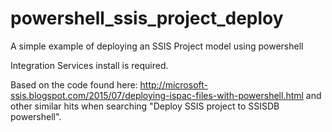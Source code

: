 # powershell_ssis_project_deploy
A simple example of deploying an SSIS Project model using powershell

Integration Services install is required.

Based on the code found here: http://microsoft-ssis.blogspot.com/2015/07/deploying-ispac-files-with-powershell.html and other similar hits when searching "Deploy SSIS project to SSISDB powershell".

